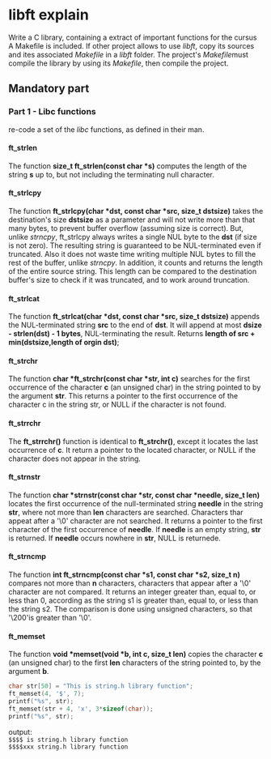 # libft explain

Write a C library, containing a extract of important functions for the cursus
A Makefile is included. If other project allows to use *libft*, copy its sources and ites associated *Makefile* in a *libft* folder. The project's *Makefile*must compile the library by using its *Makefile*, then compile the project.

## Mandatory part

### Part 1 - Libc functions

re-code a set of the *libc* functions, as defined in their man.

#### ft_strlen

The function **size_t  ft_strlen(const char \*s)** computes the length of the string **s** up to, but not including the terminating null character.

#### ft_strlcpy

The function **ft_strlcpy(char \*dst, const char \*src, size_t dstsize)** takes the destination's size **dstsize** as a parameter and will not write more than that many bytes, to prevent buffer overflow (assuming size is correct). But, unlike *strncpy*, ft_strlcpy always writes a single NUL byte to the **dst** (if size is not zero). The resulting string is guaranteed to be NUL-terminated even if truncated. Also it does not waste time writing multiple NUL bytes to fill the rest of the buffer, unlike *strncpy*. In addition, it counts and returns the length of the entire source string. This length can be compared to the destination buffer's size to check if it was truncated, and to work around truncation.

#### ft_strlcat

The function **ft_strlcat(char \*dst, const char \*src, size_t dstsize)** appends the NUL-terminated string **src** to the end of **dst**. It will append at most **dsize - strlen(dst) - 1 bytes**, NUL-terminating the result. Returns **length of src + min(dstsize,length of orgin dst)**;

#### ft_strchr

The function **char \*ft_strchr(const char \*str, int c)** searches for the first occurrence of the character **c** (an unsigned char) in the string pointed to by the argument **str**. This returns a pointer to the first occurrence of the character c in the string str, or NULL if the character is not found.

#### ft_strrchr

The **ft_strrchr()** function is identical to **ft_strchr()**, except it locates the last occurrence of **c**. It return a pointer to the located character, or NULL if the character does not appear in the string.

#### ft_strnstr

The function **char \*strnstr(const char \*str, const char \*needle, size_t len)** locates the first occurrence of the null-terminated string **needle** in the string **str**, where not more than **len** characters are searched. Characters thar appeat after a '\0' character are not searched. It returns a pointer to the first character of the first occurrence of **needle**. If **needle** is an empty string, **str** is returned. If **needle** occurs nowhere in **str**, NULL is returnede.

#### ft_strncmp

The function **int	ft_strncmp(const char \*s1, const char \*s2, size_t n)** compares not more than **n** characters, characters that appear after a '\0' character are not compared. It returns an integer greater than, equal to, or less than 0, according as the string s1 is greater than, equal to, or less than the string s2.  The comparison is done using unsigned characters, so that '\200'is greater than '\0'.

#### ft_memset

The function **void \*memset(void \*b, int c, size_t len)** copies the character **c** (an unsigned char) to the first **len** characters of the string pointed to, by the argument **b**.

```C
char str[50] = "This is string.h library function";
ft_memset(4, '$', 7);
printf("%s", str);
ft_memset(str + 4, 'x', 3*sizeof(char));
printf("%s", str);
```

output:  
`$$$$ is string.h library function`  
`$$$$xxx string.h library function`